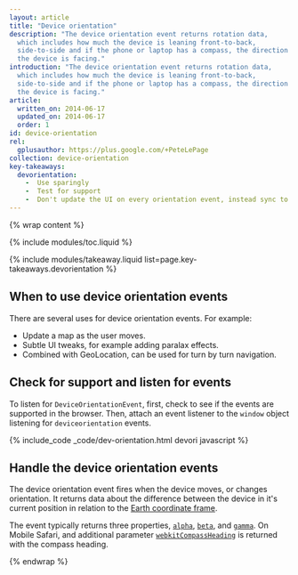 ```yaml
---
layout: article
title: "Device orientation"
description: "The device orientation event returns rotation data, 
  which includes how much the device is leaning front-to-back, 
  side-to-side and if the phone or laptop has a compass, the direction 
  the device is facing."
introduction: "The device orientation event returns rotation data, 
  which includes how much the device is leaning front-to-back, 
  side-to-side and if the phone or laptop has a compass, the direction 
  the device is facing."
article:
  written_on: 2014-06-17
  updated_on: 2014-06-17
  order: 1
id: device-orientation
rel:
  gplusauthor: https://plus.google.com/+PeteLePage
collection: device-orientation
key-takeaways:
  devorientation: 
    -  Use sparingly
    -  Test for support
    -  Don't update the UI on every orientation event, instead sync to requestAnimationFrame
---
```


{% wrap content %}

{% include modules/toc.liquid %}

{% include modules/takeaway.liquid list=page.key-takeaways.devorientation %}

## When to use device orientation events

There are several uses for device orientation events.  For example:

<ul>
  <li>Update a map as the user moves.</li>
  <li>Subtle UI tweaks, for example adding paralax effects.</li>
  <li>Combined with GeoLocation, can be used for turn by turn navigation.</li>
</ul>

## Check for support and listen for events

To listen for `DeviceOrientationEvent`, first, check to see if the events are
supported in the browser.  Then, attach an event listener to the `window` 
object listening for `deviceorientation` events. 

{% include_code _code/dev-orientation.html devori javascript %}

## Handle the device orientation events

The device orientation event fires when the device moves, or changes 
orientation.  It returns data about the difference between the device in 
it's current position in relation to the <a href="index.html#earth-coordinate-frame">
Earth coordinate frame</a>.

The event typically returns three properties, 
<a href="index.html#rotation-data">`alpha`</a>, 
<a href="index.html#rotation-data">`beta`</a>, and 
<a href="index.html#rotation-data">`gamma`</a>.  On Mobile Safari, and
additional parameter <a href="https://developer.apple.com/library/safari/documentation/SafariDOMAdditions/Reference/DeviceOrientationEventClassRef/DeviceOrientationEvent/DeviceOrientationEvent.html">`webkitCompassHeading`</a> is returned with the compass
heading.


{% endwrap %}
